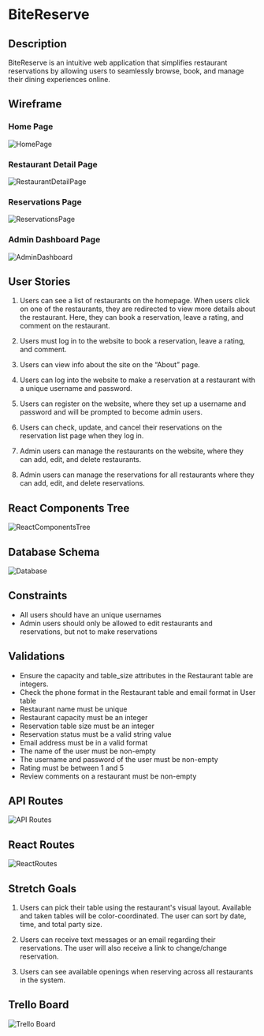 # BiteReserve

<!-- Headings -->

## Description

BiteReserve is an intuitive web application that simplifies restaurant reservations by allowing users to seamlessly browse, book, and manage their dining experiences online.

## Wireframe

### Home Page

![HomePage](./planning/HomePage.png)

### Restaurant Detail Page

![RestaurantDetailPage](./planning/RestaurantDetailPage.png)

### Reservations Page

![ReservationsPage](./planning/Wireframe.png)

### Admin Dashboard Page

![AdminDashboard](./planning/Wireframe.png)

## User Stories

1. Users can see a list of restaurants on the homepage. When users click on one of the restaurants, they are redirected to view more details about the restaurant. Here, they can book a reservation, leave a rating, and comment on the restaurant.

2. Users must log in to the website to book a reservation, leave a rating, and comment.

3. Users can view info about the site on the “About” page.

4. Users can log into the website to make a reservation at a restaurant with a unique username and password.

5. Users can register on the website, where they set up a username and password and will be prompted to become admin users.

6. Users can check, update, and cancel their reservations on the reservation list page when they log in.

7. Admin users can manage the restaurants on the website, where they can add, edit, and delete restaurants.
8. Admin users can manage the reservations for all restaurants where they can add, edit, and delete reservations.

## React Components Tree

![ReactComponentsTree](./planning/ComponentTree.png)

## Database Schema

![Database](./planning/Database.png)

## Constraints

- All users should have an unique usernames
- Admin users should only be allowed to edit restaurants and reservations, but not to make reservations

## Validations

- Ensure the capacity and table_size attributes in the Restaurant table are integers.
- Check the phone format in the Restaurant table and email format in User table
- Restaurant name must be unique
- Restaurant capacity must be an integer
- Reservation table size must be an integer
- Reservation status must be a valid string value
- Email address must be in a valid format
- The name of the user must be non-empty
- The username and password of the user must be non-empty
- Rating must be between 1 and 5
- Review comments on a restaurant must be non-empty

## API Routes

![API Routes](./planning/API-Route.png)

## React Routes

![ReactRoutes](./planning/ReactRoutes.png)

## Stretch Goals

1. Users can pick their table using the restaurant's visual layout. Available and taken tables will be color-coordinated. The user can sort by date, time, and total party size.

2. Users can receive text messages or an email regarding their reservations. The user will also receive a link to change/change reservation.

3. Users can see available openings when reserving across all restaurants in the system.

## Trello Board

![Trello Board](./planning/TrelloBoard.png)
